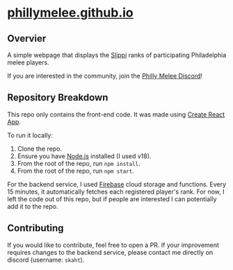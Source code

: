 # [phillymelee.github.io](https://phillymelee.github.io/)

## Overvier

A simple webpage that displays the [Slippi](https://slippi.gg/) ranks of participating Philadelphia melee players.

If you are interested in the community, join the [Philly Melee Discord](https://discord.gg/zjKk9vEQNp)!

## Repository Breakdown

This repo only contains the front-end code. It was made using [Create React App](https://create-react-app.dev/).

To run it locally:

1. Clone the repo.
1. Ensure you have [Node.js](https://nodejs.org/en/download/) installed (I used v18).
1. From the root of the repo, run `npm install`.
1. From the root of the repo, run `npm start`.

For the backend service, I used [Firebase](https://firebase.google.com/) cloud storage and functions. Every 15 minutes, it automatically fetches each registered player's rank. For now, I left the code out of this repo, but if people are interested I can potentially add it to the repo.

## Contributing

If you would like to contribute, feel free to open a PR. If your improvement requires changes to the backend service, please contact me directly on discord (username: `skaht`).
